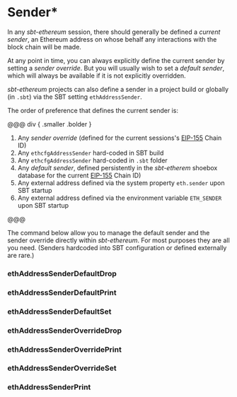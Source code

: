 # Sender*

In any _sbt-ethereum_ session, there should generally be defined a _current sender_, an Ethereum address
on whose behalf any interactions with the block chain will be made.

At any point in time, you can always explicitly define the current sender by setting a _sender override_.
But you will usually wish to set a _default sender_, which will always be available if it is not explicitly
overridden.

_sbt-ethereum_ projects can also define a sender in a project build or globally (in `.sbt`) via the SBT setting `ethAddressSender`.

The order of preference that defines the current sender is:

@@@ div { .smaller .bolder }

1. Any _sender override_ (defined for the current sessions's [EIP-155](https://github.com/ethereum/EIPs/blob/master/EIPS/eip-155.md) Chain ID)
2. Any `ethcfgAddressSender` hard-coded in SBT build
3. Any `ethcfgAddressSender` hard-coded in `.sbt` folder
4. Any _default sender_, defined persistently in the _sbt-etherem_ shoebox database for the current [EIP-155](https://github.com/ethereum/EIPs/blob/master/EIPS/eip-155.md) Chain ID)
5. Any external address defined via the system property `eth.sender` upon SBT startup
6. Any external address defined via the environment variable `ETH_SENDER` upon SBT startup

@@@

The command below allow you to manage the default sender and the sender override directly within _sbt-ethereum_. For most purposes they are all you need.
(Senders hardcoded into SBT configuration or defined externally are rare.)

### ethAddressSenderDefaultDrop

### ethAddressSenderDefaultPrint

### ethAddressSenderDefaultSet

### ethAddressSenderOverrideDrop

### ethAddressSenderOverridePrint

### ethAddressSenderOverrideSet

### ethAddressSenderPrint

